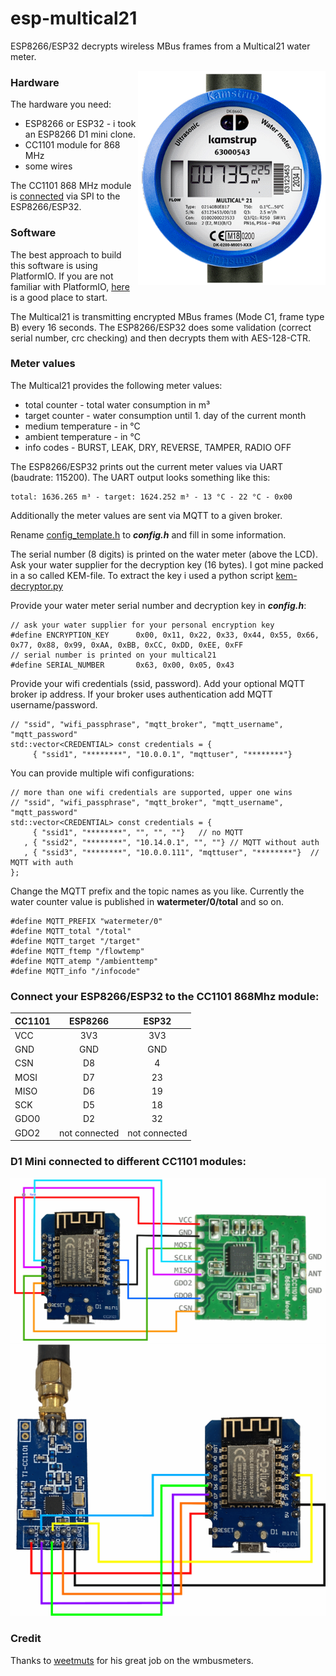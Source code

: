 # esp-multical21
ESP8266/ESP32 decrypts wireless MBus frames from a Multical21 water meter.

<img align="right" src="multical21.png" alt="Multical21" width="300"/>

### Hardware
The hardware you need:
<ul>
<li>ESP8266 or ESP32 - i took an ESP8266 D1 mini clone.
<li>CC1101 module for 868 MHz
<li>some wires
</ul>

The CC1101 868 MHz module is [connected](#d1-mini-connected-to-different-cc1101-modules) via SPI to the ESP8266/ESP32.

### Software
The best approach to build this software is using PlatformIO. If you are not familiar with PlatformIO, [here](https://www.youtube.com/watch?v=JmvMvIphMnY) is a good place to start.

The Multical21 is transmitting encrypted MBus frames (Mode C1, frame type B) every 16 seconds.
The ESP8266/ESP32 does some validation (correct serial number, crc checking) and then
decrypts them with AES-128-CTR.

### Meter values
The Multical21 provides the following meter values:
<ul>
<li> total counter - total water consumption in m³
<li> target counter - water consumption until 1. day of the current month
<li> medium temperature - in °C
<li> ambient temperature - in °C
<li> info codes - BURST, LEAK, DRY, REVERSE, TAMPER, RADIO OFF
</ul>

The ESP8266/ESP32 prints out the current meter values via UART (baudrate: 115200). 
The UART output looks something like this:
```
total: 1636.265 m³ - target: 1624.252 m³ - 13 °C - 22 °C - 0x00
```
Additionally the meter values are sent via MQTT to a given broker.

Rename [config_template.h](include/config_template.h) to _**config.h**_ and fill in some information.

The serial number (8 digits) is printed on the water meter (above the LCD).
Ask your water supplier for the decryption key (16 bytes). I got mine packed in a so called
KEM-file. To extract the key i used a python script [kem-decryptor.py](https://gist.github.com/mbursa/caa654a01b9e804ad44d1f00208a2490)

Provide your water meter serial number and decryption key in _**config.h**_:

```
// ask your water supplier for your personal encryption key 
#define ENCRYPTION_KEY      0x00, 0x11, 0x22, 0x33, 0x44, 0x55, 0x66, 0x77, 0x88, 0x99, 0xAA, 0xBB, 0xCC, 0xDD, 0xEE, 0xFF
// serial number is printed on your multical21
#define SERIAL_NUMBER       0x63, 0x00, 0x05, 0x43
```

Provide your wifi credentials (ssid, password).
Add your optional MQTT broker ip address. If your broker uses authentication add MQTT username/password. 

```
// "ssid", "wifi_passphrase", "mqtt_broker", "mqtt_username", "mqtt_password"
std::vector<CREDENTIAL> const credentials = {
     { "ssid1", "********", "10.0.0.1", "mqttuser", "********"}
```

You can provide multiple wifi configurations:
```
// more than one wifi credentials are supported, upper one wins
// "ssid", "wifi_passphrase", "mqtt_broker", "mqtt_username", "mqtt_password"
std::vector<CREDENTIAL> const credentials = {
     { "ssid1", "********", "", "", ""}   // no MQTT
   , { "ssid2", "********", "10.14.0.1", "", ""} // MQTT without auth
   , { "ssid3", "********", "10.0.0.111", "mqttuser", "********"}  // MQTT with auth
};
```

Change the MQTT prefix and the topic names as you like. Currently the water counter value
is published in **watermeter/0/total** and so on.
```
#define MQTT_PREFIX "watermeter/0" 
#define MQTT_total "/total"
#define MQTT_target "/target"
#define MQTT_ftemp "/flowtemp"
#define MQTT_atemp "/ambienttemp"
#define MQTT_info "/infocode"
```

### Connect your ESP8266/ESP32 to the CC1101 868Mhz module:

<div align="center">

| CC1101 | ESP8266 | ESP32 |
|--------|:-------:|:-----:|
| VCC    | 3V3     | 3V3   |
| GND    | GND     | GND   |
| CSN    | D8      | 4     |
| MOSI   | D7      | 23    |
| MISO   | D6      | 19    |
| SCK    | D5      | 18    |
| GDO0   | D2      | 32    |
| GDO2   | not connected| not connected|
</div>

### D1 Mini connected to different CC1101 modules:

<img src="ESP8266_CC1101.png" alt="ESP8266_CC1101" />

<img src="ESP8266_CC1101b.png" alt="ESP8266_CC1101b" />

### Credit
Thanks to [weetmuts](https://github.com/weetmuts) for his great job on the wmbusmeters.
